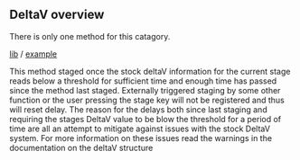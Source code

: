 ## DeltaV overview

There is only one method for this catagory.

[lib](5\)%20DeltaV/delta_v.ks) / [example](5\)%20DeltaV/delta_v_example.ks)

This method staged once the stock deltaV information for the current stage reads below a threshold for sufficient time and enough time has passed since the method last staged.
Externally triggered staging by some other function or the user pressing the stage key will not be registered and thus will reset delay.
The reason for the delays both since last staging and requiring the stages DeltaV value to be blow the threshold for a period of time are all an attempt to mitigate against issues with the stock DeltaV system.
For more information on these issues read the warnings in the documentation on the deltaV structure
